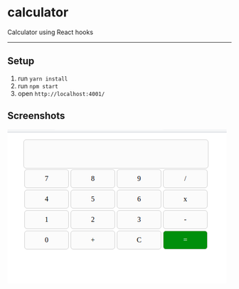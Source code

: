 # calculator
Calculator using React hooks


---
## Setup
1. run `yarn install` 
2. run `npm start` 
3. open `http://localhost:4001/`

## Screenshots

![Screen](https://raw.githubusercontent.com/MrRajatSharma/calculator/master/screenshot.png "Screen")

